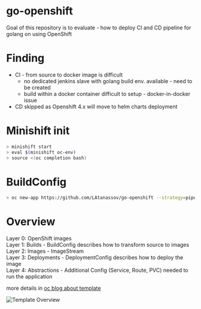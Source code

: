# go-openshift
Goal of this repository is to evaluate - how to deploy CI and CD pipeline for golang on using OpenShift

# Finding

* CI - from source to docker image is difficult
  * no dedicated jenkins slave with golang build env. available - need to be created
  * build within a docker container difficult to setup - docker-in-docker issue
* CD skipped as Openshift 4.x will move to helm charts deployment

# Minishift init

```sh
> minishift start
> eval $(minishift oc-env)
> source <(oc completion bash)
```

# BuildConfig

```sh
> oc new-app https://github.com/LAtanassov/go-openshift --strategy=pipeline
```

# Overview

Layer 0: OpenShift images  
Layer 1: Builds - BuildConfig describes how to transform source to images  
Layer 2: Images - ImageStream   
Layer 3: Deployments - DeploymentConfig describes how to deploy the image  
Layer 4: Abstractions - Additional Config (Service, Route, PVC) needed to run the application  

more details in [oc blog about template]

![Template Overview][overview]


[oc blog about template]: https://blog.openshift.com/part-2-creating-a-template-a-technical-walkthrough/

[overview]: https://i0.wp.com/blog.openshift.com/wp-content/uploads/OSEv3-Template.png?w=1140&ssl=1 "Template Overview"
